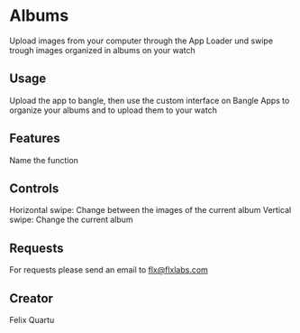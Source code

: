 # Albums

Upload images from your computer through the App Loader und swipe trough images organized in albums on your watch

## Usage

Upload the app to bangle, then use the custom interface on Bangle Apps to organize your albums and to upload them to your watch

## Features

Name the function

## Controls

Horizontal swipe: Change between the images of the current album
Vertical swipe: Change the current album

## Requests

For requests please send an email to flx@flxlabs.com

## Creator

Felix Quartu

